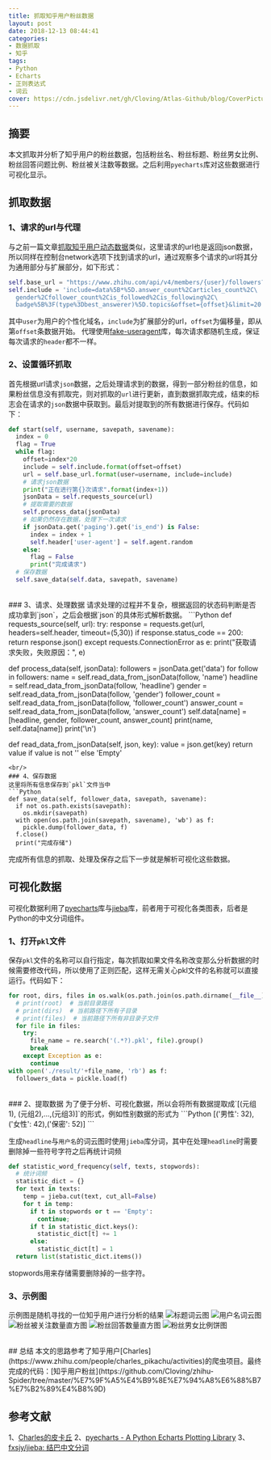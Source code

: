 ```yaml
---
title: 抓取知乎用户粉丝数据
layout: post
date: 2018-12-13 08:44:41
categories: 
- 数据抓取
- 知乎
tags:
- Python
- Echarts
- 正则表达式
- 词云
cover: https://cdn.jsdelivr.net/gh/Cloving/Atlas-Github/blog/CoverPicture/bg_9.png
---
```


## 摘要
本文抓取并分析了知乎用户的粉丝数据，包括粉丝名、粉丝标题、粉丝男女比例、粉丝回答问题比例、粉丝被关注数等数据。之后利用`pyecharts`库对这些数据进行可视化显示。
<br/>
## 抓取数据
### 1、请求的url与代理
与之前一篇文章[抓取知乎用户动态数据](http://yaodongsheng.com/2018/11/20/抓取知乎用户动态数据/)类似，这里请求的url也是返回json数据，所以同样在控制台network选项下找到请求的url，通过观察多个请求的url将其分为通用部分与扩展部分，如下形式：
```Python
self.base_url = "https://www.zhihu.com/api/v4/members/{user}/followers?{include}"
self.include = 'include=data%5B*%5D.answer_count%2Carticles_count%2C\
  gender%2Cfollower_count%2Cis_followed%2Cis_following%2C\
  badge%5B%3F(type%3Dbest_answerer)%5D.topics&offset={offset}&limit=20'
```
其中`user`为用户的个性化域名，`include`为扩展部分的url，`offset`为偏移量，即从第`offset`条数据开始。
代理使用[fake-useragent](https://pypi.org/project/fake-useragent/)库，每次请求都随机生成，保证每次请求的`header`都不一样。
<br/>
### 2、设置循环抓取
首先根据url请求`json`数据，之后处理请求到的数据，得到一部分粉丝的信息，如果粉丝信息没有抓取完，则对抓取的`url`进行更新，直到数据抓取完成，结束的标志会在请求的`json`数据中获取到。最后对提取到的所有数据进行保存。代码如下：
```Python
def start(self, username, savepath, savename):
  index = 0
  flag = True
  while flag:
    offset=index*20
    include = self.include.format(offset=offset)
    url = self.base_url.format(user=username, include=include)
    # 请求json数据
    print("正在进行第{}次请求".format(index+1))
    jsonData = self.requests_source(url)
    # 提取需要的数据
    self.process_data(jsonData)
    # 如果仍然存在数据，处理下一次请求
    if jsonData.get('paging').get('is_end') is False:
      index = index + 1
      self.header['user-agent'] = self.agent.random
    else:
      flag = False
      print("完成请求")
  # 保存数据
  self.save_data(self.data, savepath, savename)
```
<br/>
### 3、请求、处理数据
请求处理的过程并不复杂，根据返回的状态码判断是否成功拿到`json`，之后会根据`json`的具体形式解析数据。
```Python
def requests_source(self, url):
  try:
    response = requests.get(url, headers=self.header, timeout=(5,30))
    if response.status_code == 200:
      return response.json()
  except requests.ConnectionError as e:
    print("获取请求失败，失败原因：", e)

def process_data(self, jsonData):
  followers = jsonData.get('data')
  for follow in followers:
    name = self.read_data_from_jsonData(follow, 'name')
    headline = self.read_data_from_jsonData(follow, 'headline')
    gender = self.read_data_from_jsonData(follow, 'gender')
    follower_count = self.read_data_from_jsonData(follow, 'follower_count')
    answer_count = self.read_data_from_jsonData(follow, 'answer_count')
    self.data[name] = [headline, gender, follower_count, answer_count]
    print(name, self.data[name])
  print('\n')

def read_data_from_jsonData(self, json, key):
  value = json.get(key)
  return value if value is not '' else 'Empty'
```
<br/>
### 4、保存数据
这里将所有信息保存到`pkl`文件当中
```Python
def save_data(self, follower_data, savepath, savename):
  if not os.path.exists(savepath):
    os.mkdir(savepath)
  with open(os.path.join(savepath, savename), 'wb') as f:
    pickle.dump(follower_data, f)
  f.close()
  print("完成存储")
```
完成所有信息的抓取、处理及保存之后下一步就是解析可视化这些数据。
<br/>
## 可视化数据
可视化数据利用了[pyecharts](http://pyecharts.org/)库与[jieba](https://pypi.org/project/jieba/)库，前者用于可视化各类图表，后者是Python的中文分词组件。
<br/>
### 1、打开`pkl`文件
保存`pkl`文件的名称可以自行指定，每次抓取如果文件名称改变那么分析数据的时候需要修改代码，所以使用了正则匹配，这样无需关心pkl文件的名称就可以直接运行。代码如下：
```Python
for root, dirs, files in os.walk(os.path.join(os.path.dirname(__file__),'result')):
  # print(root)  # 当前目录路径
  # print(dirs)  # 当前路径下所有子目录
  # print(files)  # 当前路径下所有非目录子文件
  for file in files:
    try:
      file_name = re.search('(.*?).pkl', file).group()
      break
    except Exception as e:
      continue
with open('./result/'+file_name, 'rb') as f:
  followers_data = pickle.load(f)
```
<br/>
### 2、提取数据
为了便于分析、可视化数据，所以会将所有数据提取成`[(元组1), (元组2),...,(元组3)]`的形式，例如性别数据的形式为
```Python
[('男性': 32),('女性': 42),('保密': 52)]
```

生成`headline`与`用户名`的词云图时使用`jieba`库分词，其中在处理`headline`时需要删除掉一些符号字符之后再统计词频
```Python
def statistic_word_frequency(self, texts, stopwords):
  # 统计词频
  statistic_dict = {}
  for text in texts:
    temp = jieba.cut(text, cut_all=False)
    for t in temp:
      if t in stopwords or t == 'Empty':
        continue;
      if t in statistic_dict.keys():
        statistic_dict[t] += 1
      else:
        statistic_dict[t] = 1
  return list(statistic_dict.items())
```
stopwords用来存储需要删除掉的一些字符。
<br/>

### 3、示例图
示例图是随机寻找的一位知乎用户进行分析的结果
![标题词云图](https://cdn.jsdelivr.net/gh/Cloving/Atlas-Github/blog/notePicture/抓取知乎用户粉丝数据/标题词云图.png)
![用户名词云图](https://cdn.jsdelivr.net/gh/Cloving/Atlas-Github/blog/notePicture/抓取知乎用户粉丝数据/用户名词云图.png)
![粉丝被关注数量直方图](https://cdn.jsdelivr.net/gh/Cloving/Atlas-Github/blog/notePicture/抓取知乎用户粉丝数据/粉丝被关注数量直方图.png)
![粉丝回答数量直方图](https://cdn.jsdelivr.net/gh/Cloving/Atlas-Github/blog/notePicture/抓取知乎用户粉丝数据/粉丝回答数量直方图.png)
![粉丝男女比例饼图](https://cdn.jsdelivr.net/gh/Cloving/Atlas-Github/blog/notePicture/抓取知乎用户粉丝数据/粉丝男女比例饼图.png)

<br/>
## 总结
本文的思路参考了知乎用户[Charles](https://www.zhihu.com/people/charles_pikachu/activities)的爬虫项目。最终完成的代码：[知乎用户粉丝](https://github.com/Cloving/zhihu-Spider/tree/master/%E7%9F%A5%E4%B9%8E%E7%94%A8%E6%88%B7%E7%B2%89%E4%B8%9D)


## 参考文献
1、[Charles的皮卡丘](https://mp.weixin.qq.com/s/hWUvMFIAMBrgR2Is9P5QXw)
2、[pyecharts - A Python Echarts Plotting Library](http://pyecharts.org/#/zh-cn/charts_base)
3、[fxsjy/jieba: 结巴中文分词](https://github.com/fxsjy/jieba)
